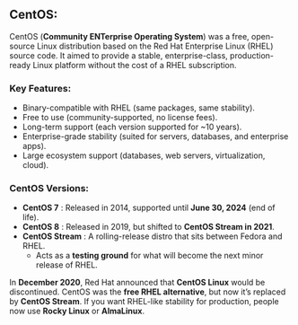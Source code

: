 ## CentOS:
CentOS (**Community ENTerprise Operating System**) was a free, open-source Linux distribution based on the Red Hat Enterprise Linux (RHEL) source code. It aimed to provide a stable, enterprise-class, production-ready Linux platform without the cost of a RHEL subscription.


### Key Features:
- Binary-compatible with RHEL (same packages, same stability).
- Free to use (community-supported, no license fees).
- Long-term support (each version supported for ~10 years).
- Enterprise-grade stability (suited for servers, databases, and enterprise apps).
- Large ecosystem support (databases, web servers, virtualization, cloud).


### CentOS Versions:

- **CentOS 7** : Released in 2014, supported until **June 30, 2024** (end of life).
- **CentOS 8** : Released in 2019, but shifted to **CentOS Stream in 2021**.
- **CentOS Stream** : A rolling-release distro that sits between Fedora and RHEL.
    - Acts as a **testing ground** for what will become the next minor release of RHEL.




In **December 2020**, Red Hat announced that **CentOS Linux** would be discontinued. CentOS was the **free RHEL alternative**, but now it’s replaced by **CentOS Stream**. If you want RHEL-like stability for production, people now use **Rocky Linux** or **AlmaLinux**.






